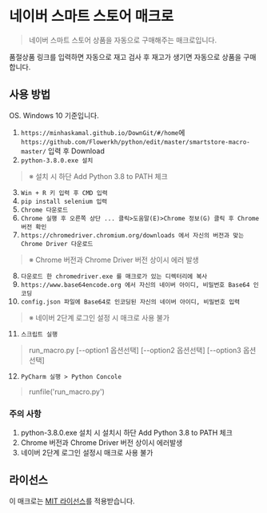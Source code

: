 # 네이버 스마트 스토어 매크로
> 네이버 스마트 스토어 상품을 자동으로 구매해주는 매크로입니다.

품절상품 링크를 입력하면 자동으로 재고 검사 후 재고가 생기면 자동으로 상품을 구매합니다.

## 사용 방법
OS. Windows 10 기준입니다.

1. `https://minhaskamal.github.io/DownGit/#/home`에 `https://github.com/Flowerkh/python/edit/master/smartstore-macro-master/` 
   입력 후 Download
2. `python-3.8.0.exe 설치`
> ※ 설치 시 하단 Add Python 3.8 to PATH 체크
3. `Win + R 키 입력 후 CMD 입력`
4. `pip install selenium 입력`
5. `Chrome 다운로드`
6. `Chrome 실행 후 오른쪽 상단 ... 클릭>도움말(E)>Chrome 정보(G) 클릭 후 Chrome 버전 확인`
7. `https://chromedriver.chromium.org/downloads 에서 자신의 버전과 맞는 Chrome Driver 다운로드`
> ※ Chrome 버전과 Chrome Driver 버전 상이시 에러 발생
8. `다운로드 한 chromedriver.exe 를 매크로가 있는 디렉터리에 복사`
9. `https://www.base64encode.org 에서 자신의 네이버 아이디, 비밀번호 Base64 인코딩`
10. `config.json 파일에 Base64로 인코딩된 자신의 네이버 아이디, 비밀번호 입력`
> ※ 네이버 2단계 로그인 설정 시 매크로 사용 불가
11. `스크립트 실행`
> run_macro.py [--option1 옵션선택] [--option2 옵션선택] [--option3 옵션선택]
12. `PyCharm 실행 > Python Concole`
> runfile('run_macro.py')

### 주의 사항
1. python-3.8.0.exe 설치 시 설치시 하단 Add Python 3.8 to PATH 체크
2. Chrome 버전과 Chrome Driver 버전 상이시 에러발생
3. 네이버 2단계 로그인 설정시 매크로 사용 불가

## 라이선스
이 매크로는 [MIT 라이선스](https://github.com/OneTop4458/smartstore-macro/blob/master/LICENSE)를 적용받습니다.

